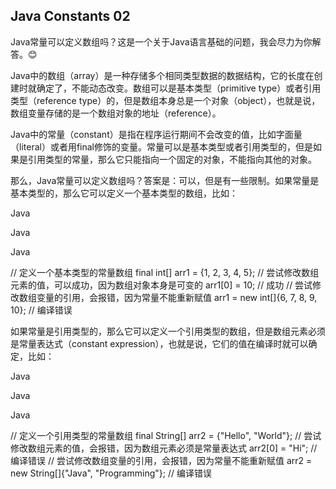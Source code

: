## Java Constants 02

Java常量可以定义数组吗？这是一个关于Java语言基础的问题，我会尽力为你解答。😊

Java中的数组（array）是一种存储多个相同类型数据的数据结构，它的长度在创建时就确定了，不能动态改变。数组可以是基本类型（primitive type）或者引用类型（reference type）的，但是数组本身总是一个对象（object），也就是说，数组变量存储的是一个数组对象的地址（reference）。

Java中的常量（constant）是指在程序运行期间不会改变的值，比如字面量（literal）或者用final修饰的变量。常量可以是基本类型或者引用类型的，但是如果是引用类型的常量，那么它只能指向一个固定的对象，不能指向其他的对象。

那么，Java常量可以定义数组吗？答案是：可以，但是有一些限制。如果常量是基本类型的，那么它可以定义一个基本类型的数组，比如：

Java

Java

Java

// 定义一个基本类型的常量数组
final int[] arr1 = {1, 2, 3, 4, 5};
// 尝试修改数组元素的值，可以成功，因为数组对象本身是可变的
arr1[0] = 10; // 成功
// 尝试修改数组变量的引用，会报错，因为常量不能重新赋值
arr1 = new int[]{6, 7, 8, 9, 10}; // 编译错误

如果常量是引用类型的，那么它可以定义一个引用类型的数组，但是数组元素必须是常量表达式（constant expression），也就是说，它们的值在编译时就可以确定，比如：

Java

Java

Java

// 定义一个引用类型的常量数组
final String[] arr2 = {"Hello", "World"};
// 尝试修改数组元素的值，会报错，因为数组元素必须是常量表达式
arr2[0] = "Hi"; // 编译错误
// 尝试修改数组变量的引用，会报错，因为常量不能重新赋值
arr2 = new String[]{"Java", "Programming"}; // 编译错误